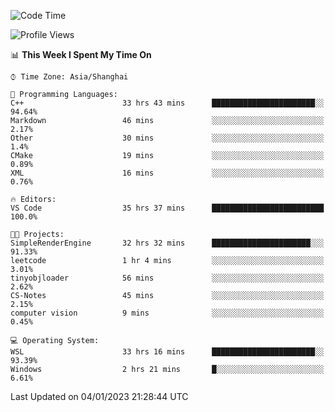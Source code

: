 <!--START_SECTION:waka-->
![Code Time](http://img.shields.io/badge/Code%20Time-548%20hrs%2050%20mins-blue)

![Profile Views](http://img.shields.io/badge/Profile%20Views-1-blue)

📊 **This Week I Spent My Time On** 

```text
⌚︎ Time Zone: Asia/Shanghai

💬 Programming Languages: 
C++                      33 hrs 43 mins      ███████████████████████░░   94.64% 
Markdown                 46 mins             ░░░░░░░░░░░░░░░░░░░░░░░░░   2.17% 
Other                    30 mins             ░░░░░░░░░░░░░░░░░░░░░░░░░   1.4% 
CMake                    19 mins             ░░░░░░░░░░░░░░░░░░░░░░░░░   0.89% 
XML                      16 mins             ░░░░░░░░░░░░░░░░░░░░░░░░░   0.76%

🔥 Editors: 
VS Code                  35 hrs 37 mins      █████████████████████████   100.0%

🐱‍💻 Projects: 
SimpleRenderEngine       32 hrs 32 mins      ██████████████████████░░░   91.33% 
leetcode                 1 hr 4 mins         ░░░░░░░░░░░░░░░░░░░░░░░░░   3.01% 
tinyobjloader            56 mins             ░░░░░░░░░░░░░░░░░░░░░░░░░   2.62% 
CS-Notes                 45 mins             ░░░░░░░░░░░░░░░░░░░░░░░░░   2.15% 
computer vision          9 mins              ░░░░░░░░░░░░░░░░░░░░░░░░░   0.45%

💻 Operating System: 
WSL                      33 hrs 16 mins      ███████████████████████░░   93.39% 
Windows                  2 hrs 21 mins       █░░░░░░░░░░░░░░░░░░░░░░░░   6.61%

```


 Last Updated on 04/01/2023 21:28:44 UTC
<!--END_SECTION:waka-->